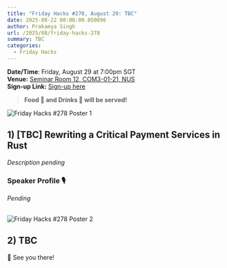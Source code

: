 ```yaml
---
title: "Friday Hacks #278, August 29: TBC"
date: 2025-08-22 00:08:00.050096
author: Prakamya Singh
url: /2025/08/friday-hacks-278
summary: TBC
categories:
  - Friday Hacks
---
```


**Date/Time**: Friday, August 29 at 7:00pm SGT<br />
**Venue:** <a href="https://nusmods.com/venues/COM3-01-21">Seminar Room 12, COM3-01-21, NUS</a><br />
**Sign-up Link:** [Sign-up here](https://hckr.cc/fh-278-signup-non-nus)<br />

> **Food 🍕 and Drinks 🧋 will be served!**

<img src="/img/2025/fh/278-1.jpeg" alt="Friday Hacks #278 Poster 1" /><br />

## 1) [TBC] Rewriting a Critical Payment Services in Rust

_Description pending_

### Speaker Profile 🎙️️

_Pending_
<br /><br />

<img src="/img/2025/fh/278-2.jpeg" alt="Friday Hacks #278 Poster 2" /><br />

## 2) TBC

👋 See you there!
